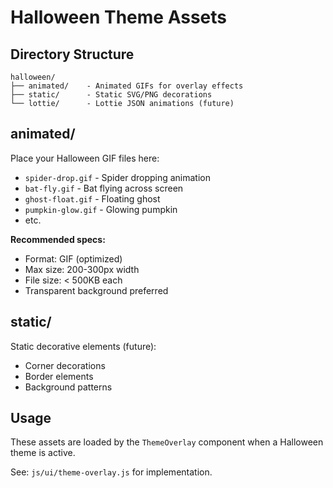 # Halloween Theme Assets

## Directory Structure

```
halloween/
├── animated/    - Animated GIFs for overlay effects
├── static/      - Static SVG/PNG decorations
└── lottie/      - Lottie JSON animations (future)
```

## animated/

Place your Halloween GIF files here:
- `spider-drop.gif` - Spider dropping animation
- `bat-fly.gif` - Bat flying across screen
- `ghost-float.gif` - Floating ghost
- `pumpkin-glow.gif` - Glowing pumpkin
- etc.

**Recommended specs:**
- Format: GIF (optimized)
- Max size: 200-300px width
- File size: < 500KB each
- Transparent background preferred

## static/

Static decorative elements (future):
- Corner decorations
- Border elements
- Background patterns

## Usage

These assets are loaded by the `ThemeOverlay` component when a Halloween theme is active.

See: `js/ui/theme-overlay.js` for implementation.
